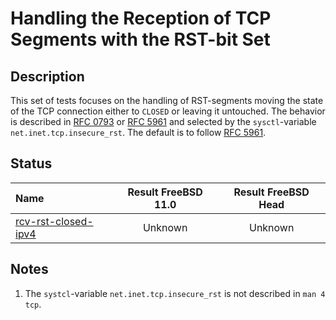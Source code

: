 # Handling the Reception of TCP Segments with the RST-bit Set

## Description
This set of tests focuses on the handling of RST-segments moving the state of the TCP connection
either to `CLOSED` or leaving it untouched.
The behavior is described in [RFC 0793](https://tools.ietf.org/html/rfc0793) or
[RFC 5961](https://tools.ietf.org/html/rfc5961#section-3) and selected by the
`sysctl`-variable `net.inet.tcp.insecure_rst`.
The default is to follow [RFC 5961](https://tools.ietf.org/html/rfc5961#section-3).

## Status

| Name                                                                                                                                                                                                                                  | Result FreeBSD 11.0 | Result FreeBSD Head |
|:--------------------------------------------------------------------------------------------------------------------------------------------------------------------------------------------------------------------------------------|:-------------------:|:-------------------:|
|[rcv-rst-closed-ipv4](rcv-rst-closed.pkt "Test the handling in CLOSED state")                                                                                                                                                          | Unknown             | Unknown             |

## Notes
1. The `systcl`-variable `net.inet.tcp.insecure_rst` is not described in `man 4 tcp`.
